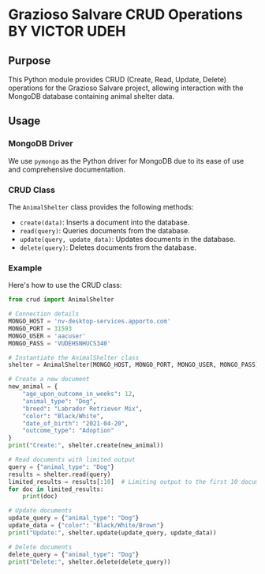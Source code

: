 # Grazioso Salvare CRUD Operations BY VICTOR UDEH

## Purpose
This Python module provides CRUD (Create, Read, Update, Delete) operations for the Grazioso Salvare project, allowing interaction with the MongoDB database containing animal shelter data.

## Usage
### MongoDB Driver
We use `pymongo` as the Python driver for MongoDB due to its ease of use and comprehensive documentation.

### CRUD Class
The `AnimalShelter` class provides the following methods:
- `create(data)`: Inserts a document into the database.
- `read(query)`: Queries documents from the database.
- `update(query, update_data)`: Updates documents in the database.
- `delete(query)`: Deletes documents from the database.

### Example
Here's how to use the CRUD class:

```python
from crud import AnimalShelter

# Connection details
MONGO_HOST = 'nv-desktop-services.apporto.com'
MONGO_PORT = 31593
MONGO_USER = 'aacuser'
MONGO_PASS = 'VUDEHSNHUCS340'

# Instantiate the AnimalShelter class
shelter = AnimalShelter(MONGO_HOST, MONGO_PORT, MONGO_USER, MONGO_PASS)

# Create a new document
new_animal = {
    "age_upon_outcome_in_weeks": 12,
    "animal_type": "Dog",
    "breed": "Labrador Retriever Mix",
    "color": "Black/White",
    "date_of_birth": "2021-04-20",
    "outcome_type": "Adoption"
}
print("Create:", shelter.create(new_animal))

# Read documents with limited output
query = {"animal_type": "Dog"}
results = shelter.read(query)
limited_results = results[:10]  # Limiting output to the first 10 documents
for doc in limited_results:
    print(doc)

# Update documents
update_query = {"animal_type": "Dog"}
update_data = {"color": "Black/White/Brown"}
print("Update:", shelter.update(update_query, update_data))

# Delete documents
delete_query = {"animal_type": "Dog"}
print("Delete:", shelter.delete(delete_query))
